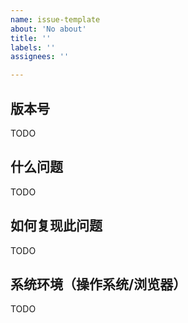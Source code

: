 ```yaml
---
name: issue-template
about: 'No about'
title: ''
labels: ''
assignees: ''

---
```


## 版本号
TODO

## 什么问题
TODO

## 如何复现此问题
TODO

## 系统环境（操作系统/浏览器）
TODO

